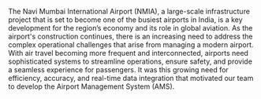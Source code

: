 The Navi Mumbai International Airport (NMIA), a large-scale infrastructure project that is set to become one of the busiest airports in India, 
is a key development for the region’s economy and its role in global aviation. 
As the airport's construction continues, there is an increasing need to address the complex operational challenges that arise from managing a modern airport. 
With air travel becoming more frequent and interconnected, airports need sophisticated systems to streamline operations, ensure safety, and provide a seamless experience for passengers. 
It was this growing need for efficiency, accuracy, and real-time data integration that motivated our team to develop the Airport Management System (AMS).

